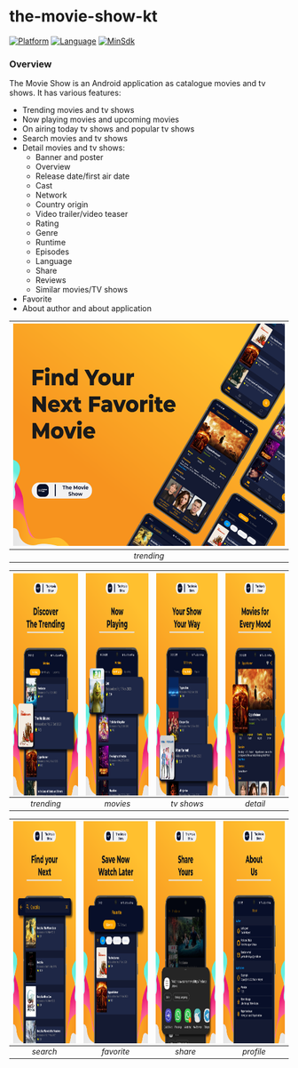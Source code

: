 # the-movie-show-kt

[![Platform](https://img.shields.io/badge/platform-Android-green)](https://github.com/yumtaufikhidayat/the-movie-show-kt/blob/main/build.gradle)
[![Language](https://img.shields.io/badge/language-Kotlin-blue)](https://github.com/yumtaufikhidayat/the-movie-show-kt/blob/main/build.gradle)
[![MinSdk](https://img.shields.io/badge/minsdk-23-red)](https://github.com/yumtaufikhidayat/the-movie-show-kt/blob/main/build.gradle)

### Overview
The Movie Show is an Android application as catalogue movies and tv shows. It has various features:
- Trending movies and tv shows
- Now playing movies and upcoming movies
- On airing today tv shows and popular tv shows
- Search movies and tv shows
- Detail movies and tv shows:
    - Banner and poster
    - Overview
    - Release date/first air date
    - Cast
    - Network
    - Country origin
    - Video trailer/video teaser
    - Rating
    - Genre
    - Runtime
    - Episodes
    - Language
    - Share
    - Reviews
    - Similar movies/TV shows
- Favorite
- About author and about application


| <img height="400" src="homepage.png" width="600"/></a> |
|:------------------------------------------------------:|
|                       *trending*                       |

| <img src=trending.png align="center" height="400" width="200" ></a> | <img src=movies.png  align="center" height="400" width="200" ></a> | <img src=tvshows.png  align="center" height="400" width="200" ></a> | <img src=detail.png  align="center" height="400" width="200" ></a> |
|:-------------------------------------------------------------------:|:------------------------------------------------------------------:|:-------------------------------------------------------------------:|:------------------------------------------------------------------:|
|                             *trending*                              |                              *movies*                              |                             *tv shows*                              |                              *detail*                              |

| <img src=search.png align="center" height="400" width="200" ></a> | <img src=favorite.png  align="center" height="400" width="200" ></a> | <img src=share.png  align="center" height="400" width="200" ></a> | <img src=profile.png  align="center" height="400" width="200" ></a> |
|:-----------------------------------------------------------------:|:--------------------------------------------------------------------:|:-----------------------------------------------------------------:|:-------------------------------------------------------------------:|
|                             *search*                              |                              *favorite*                              |                              *share*                              |                              *profile*                              |
